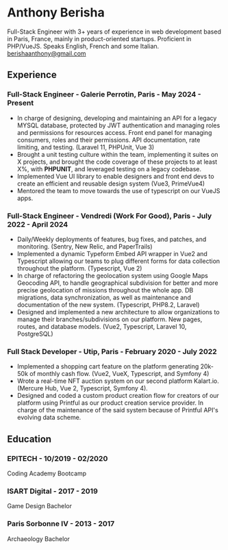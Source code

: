 # Anthony Berisha
Full-Stack Engineer with 3+ years of experience in web development based in Paris, France, mainly in product-oriented startups. 
Proficient in PHP/VueJS.
Speaks English, French and some Italian.
[berishaanthony@gmail.com](mailto:berishaanthony@gmail.com)

## Experience
### Full-Stack Engineer - Galerie Perrotin, Paris -  May 2024 - Present
- In charge of designing, developing and maintaining an API for a legacy MYSQL database, protected by JWT authentication and managing roles and permissions for resources access. Front end panel for managing consumers, roles and their permissions. API documentation, rate limiting, and testing. (Laravel 11, PHPUnit, Vue 3)
- Brought a unit testing culture within the team, implementing it suites on X projects, and brought the code coverage of these projects to at least X%, with **PHPUNIT**, and leveraged testing on a legacy codebase.
- Implemented Vue UI library to enable designers and front end devs to create an efficient and reusable design system (Vue3, PrimeVue4)
- Mentored the team to move towards the use of typescript on our VueJS apps.

###  Full-Stack Engineer - Vendredi (Work For Good), Paris - July 2022 - April 2024
- Daily/Weekly deployments of features, bug fixes, and patches, and monitoring. (Sentry, New Relic, and PaperTrails)
- Implemented a dynamic Typeform Embed API wrapper in Vue2 and Typescript allowing our teams to plug different forms for data collection throughout the platform. (Typescript, Vue 2)
- In charge of refactoring the geolocation system using Google Maps Geocoding API, to handle geographical subdivision for better and more precise geolocation of missions throughout the whole app. DB migrations, data synchronization, as well as maintenance and documentation of the new system. (Typescript, PHP8.2, Laravel)
- Designed and implemented a new architecture to allow organizations to manage their branches/subdivisions on our platform. New pages, routes, and database models. (Vue2, Typescript, Laravel 10, PostgreSQL)

### Full Stack Developer - Utip, Paris - February 2020 - July 2022
- Implemented a shopping cart feature on the platform generating 20k-50k of monthly cash flow. (Vue2, VueX, Typescript, and Symfony 4)
- Wrote a real-time NFT auction system on our second platform Kalart.io. (Mercure Hub, Vue 2, Typescript, Symfony 4).
- Designed and coded a custom product creation flow for creators of our platform using Printful as our product creation service provider. In charge of the maintenance of the said system because of Printful API's evolving data scheme.

## Education
### EPITECH - 10/2019 - 02/2020
Coding Academy Bootcamp
### ISART Digital - 2017 - 2019
Game Design Bachelor
### Paris Sorbonne IV - 2013 - 2017
Archaeology Bachelor

